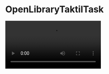 # OpenLibraryTaktilTask
![](https://github.com/SaYan4ik/OpenLibraryTest/blob/main/Media/Simulator%20Screen%20Recording%20-%20iPhone%2014%20-%202023-04-17%20at%2012.04.42.mp4)
